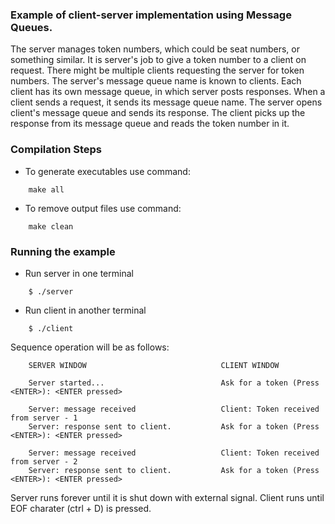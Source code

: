 ### Example of client-server implementation using Message Queues.
The server manages token numbers, which could be seat numbers, or something similar. It is server's job to give a token number to a client on request. There might be multiple clients requesting the server for token numbers. The server's message queue name is known to clients. Each client has its own message queue, in which server posts responses.
When a client sends a request, it sends its message queue name. The server opens client's message queue and sends its response.
The client picks up the response from its message queue and reads the token number in it.

### Compilation Steps
- To generate executables use command:
``` 
    make all
```
- To remove output files use command:
```
    make clean
```

### Running the example
- Run server in one terminal
```
    $ ./server 
```
- Run client in another terminal
```
    $ ./client
```
Sequence operation will be as follows:
```
    SERVER WINDOW                              CLIENT WINDOW
                                       
    Server started...                          Ask for a token (Press <ENTER>): <ENTER pressed>

    Server: message received                   Client: Token received from server - 1
    Server: response sent to client.           Ask for a token (Press <ENTER>): <ENTER pressed>

    Server: message received                   Client: Token received from server - 2
    Server: response sent to client.           Ask for a token (Press <ENTER>): <ENTER pressed>
```

Server runs forever until it is shut down with external signal.
Client runs until EOF charater (ctrl + D) is pressed.

